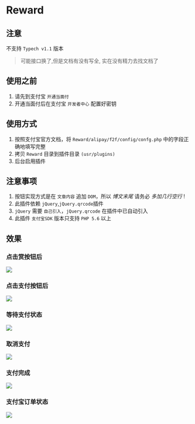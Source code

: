 # Reward

## 注意

不支持 `Typech v1.1` 版本

> 可能接口换了,但是文档有没有写全, 实在没有精力去找文档了


## 使用之前
  1. 请先到支付宝 `开通当面付`
  2. 开通当面付后在支付宝 `开发者中心` 配置好密钥

## 使用方式 
  1. 按照支付宝官方文档，将 `Reward/alipay/f2f/config/confg.php` 中的字段正确地填写完整
  2. 拷贝 `Reward` 目录到插件目录 `(usr/plugins)`
  3. 后台启用插件

## 注意事项
  1. 按钮实现方式是在 `文章内容` 追加 `DOM`，所以 *博文末尾* 请务必 *多加几行空行* !
  2. 此插件依赖 `jQuery`,`jQuery.qrcode`插件
  3. `jQuery` 需要 `自己引入`，`jQuery.qrcode` 在插件中已自动引入
  4. 此插件 `支付宝SDK` 版本只支持 `PHP 5.6` 以上

## 效果

### 点击赏按钮后
![](reward_1.png)

### 点击支付按钮后

![](reward_2.png)

### 等待支付状态

![](reward_3.png)


### 取消支付

![](reward_4.png)

### 支付完成

![](reward_5.png)

### 支付宝订单状态

![](reward_6.png)


